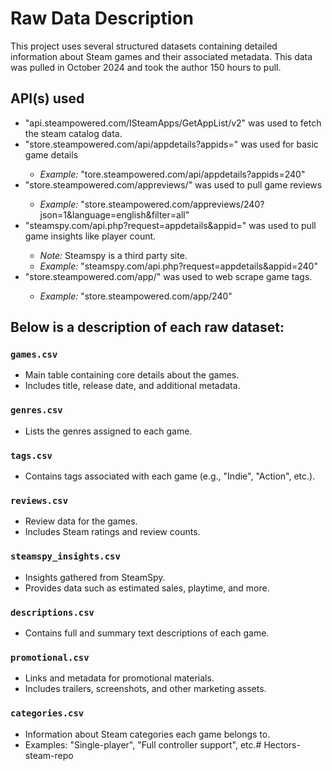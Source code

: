 # Raw Data Description

This project uses several structured datasets containing detailed information about Steam games and their associated metadata. 
This data was pulled in October 2024 and took the author 150 hours to pull.
## API(s) used
- "api.steampowered.com/ISteamApps/GetAppList/v2" was used to fetch the steam catalog data.
- "store.steampowered.com/api/appdetails?appids=<appid>" was used for basic game details
  - *Example:* "tore.steampowered.com/api/appdetails?appids=240"
- "store.steampowered.com/appreviews/<appid>" was used to pull game reviews
  - *Example:* "store.steampowered.com/appreviews/240?json=1&language=english&filter=all"
- "steamspy.com/api.php?request=appdetails&appid=<APPID>" was used to pull game insights like player count. 
  - *Note:* Steamspy is a third party site.
  - *Example:* "steamspy.com/api.php?request=appdetails&appid=240"
- "store.steampowered.com/app/<APPID>" was used to web scrape game tags.
  - *Example:* "store.steampowered.com/app/240"

## Below is a description of each raw dataset:

### `games.csv`
- Main table containing core details about the games.
- Includes title, release date, and additional metadata.

### `genres.csv`
- Lists the genres assigned to each game.

### `tags.csv`
- Contains tags associated with each game (e.g., "Indie", "Action", etc.).

### `reviews.csv`
- Review data for the games.
- Includes Steam ratings and review counts.

### `steamspy_insights.csv`
- Insights gathered from SteamSpy.
- Provides data such as estimated sales, playtime, and more.

### `descriptions.csv`
- Contains full and summary text descriptions of each game.

### `promotional.csv`
- Links and metadata for promotional materials.
- Includes trailers, screenshots, and other marketing assets.

### `categories.csv`
- Information about Steam categories each game belongs to.
- Examples: "Single-player", "Full controller support", etc.# Hectors-steam-repo
